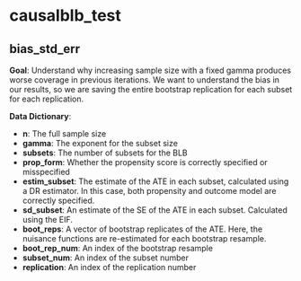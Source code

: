 # causalblb_test

## bias_std_err

**Goal**: Understand why increasing sample size with a fixed gamma produces worse coverage in previous iterations. We want to understand the bias in our results, so we are saving the entire bootstrap replication for each subset for each replication.

**Data Dictionary**:

- **n**: The full sample size
- **gamma**: The exponent for the subset size
- **subsets**: The number of subsets for the BLB
- **prop_form**: Whether the propensity score is correctly specified or misspecified
- **estim_subset**: The estimate of the ATE in each subset, calculated using a DR estimator. In this case, both propensity and outcome model are correctly specified.
- **sd_subset**: An estimate of the SE of the ATE in each subset. Calculated using the EIF.
- **boot_reps**: A vector of bootstrap replicates of the ATE. Here, the nuisance functions are re-estimated for each bootstrap resample.
- **boot_rep_num**: An index of the bootstrap resample
- **subset_num**: An index of the subset number
- **replication**: An index of the replication number


